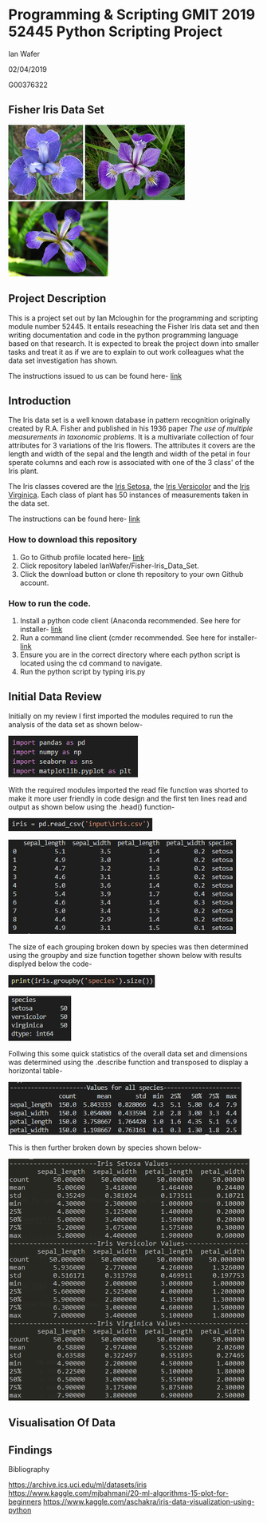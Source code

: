 

# Programming & Scripting GMIT 2019 52445 Python Scripting Project
Ian Wafer

02/04/2019

G00376322


## Fisher Iris Data Set

![Iris Flower](/images/irissetosa(Resized).jpg 'Setosa') ![Iris Flower](/images/irisversicolor(Resized).jpg 'Versicolor') ![Iris Flower](/images/irisvirginica(Resized).jpg 'Virginica') 

  

## Project Description

This is a project set out by Ian Mcloughin for the programming and scripting module number 52445.  It entails reseaching the Fisher Iris data set and then writing documentation and code in the python programming language based on that research. It is expected to break the project down into smaller tasks and treat it as if we are to explain to out work colleagues what the data set investigation has shown.

The instructions issued to us can be found here- [link](https://github.com/ianmcloughlin/project-pands/raw/master/project.pdf)

## Introduction

The Iris data set is a well known database in pattern recognition originally created by R.A. Fisher and published in his 1936 paper *The use of multiple measurements in taxonomic problems*. It is a multivariate collection of four attributes for 3 variations of the Iris flowers. The attributes it covers are the length and width of the sepal and the length and width of the petal in four sperate columns and each row is associated with one of the 3 class' of the Iris plant. 

The Iris classes covered are the [Iris Setosa](https://en.wikipedia.org/wiki/Iris_setosa), the [Iris Versicolor](https://en.wikipedia.org/wiki/Iris_versicolor) and the [Iris Virginica](https://en.wikipedia.org/wiki/Iris_virginica). Each class of plant has 50 instances of measurements taken in the data set. 

The instructions can be found here- [link](https://github.com/ianmcloughlin/project-pands/raw/master/project.pdf)

### How to download this repository
1. Go to Github profile located here- [link](https://github.com/IanWafer)
2. Click repository labeled IanWafer/Fisher-Iris_Data_Set.
3. Click the download button or clone th repository to your own Github account.

### How to run the code.
1. Install a python code client (Anaconda recommended. See here for installer- [link](https://www.anaconda.com/distribution/)
2. Run a command line client (cmder recommended. See here for installer- [link](https://github.com/cmderdev/cmder/releases/download/v1.3.11/cmder.zip)
3. Ensure you are in the correct directory where each python script is located using the cd command to navigate.
4. Run the python script by typing iris.py

## Initial Data Review

Initially on my review I first imported the modules required to run the analysis of the data set as shown below-

![Imported Modules](/images/ImportedModules.png)

With the required modules imported the read file function was shorted to make it more user friendly in code design and the first ten lines read and output as shown below using the .head() function-

![Iris Read](/images/IrisRead.png)

![Iris Head](/images/IrisHead.png)

The size of each grouping broken down by species was then determined using the groupby and size function together shown below with results displyed below the code-

![Iris Group By Size](/images/IrisGroupBySize.png)

![Iris Group By Size Results](/images/IrisGroupBySizeResults.png)

Follwing this some quick statistics of the overall data set and dimensions was determined using the .describe function and transposed to display a horizontal table-

![Iris Describe](/images/IrisDescribe.png)

This is then further broken down by species shown below-

![Iris Species Describe](/images/IrisSpeciesDescribe.png)

## Visualisation Of Data

## Findings



Bibliography

https://archive.ics.uci.edu/ml/datasets/iris
https://www.kaggle.com/mjbahmani/20-ml-algorithms-15-plot-for-beginners
https://www.kaggle.com/aschakra/iris-data-visualization-using-python